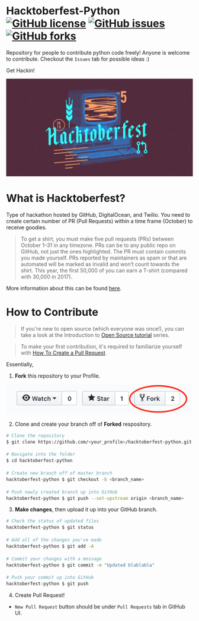 # Hacktoberfest-Python [![GitHub license](https://img.shields.io/github/license/shawnkoon/hacktoberfest-python.svg)](https://github.com/shawnkoon/hacktoberfest-python/blob/master/LICENSE) [![GitHub issues](https://img.shields.io/github/issues/shawnkoon/hacktoberfest-python.svg)](https://github.com/shawnkoon/hacktoberfest-python/issues) [![GitHub forks](https://img.shields.io/github/forks/shawnkoon/hacktoberfest-python.svg)](https://github.com/shawnkoon/hacktoberfest-python/network)

Repository for people to contribute python code freely! Anyone is welcome to contribute. Checkout the `Issues` tab for possible ideas :)

Get Hackin!


![hacktoberfest logo](./.doc/hacktober-fest-logo.png)


# What is Hacktoberfest?

Type of hackathon hosted by GitHub, DigitalOcean, and Twilio. You need to create certain number of PR (Pull Requests) within a time frame (October) to receive goodies.

> To get a shirt, you must make five pull requests (PRs) between October 1–31 in any timezone. PRs can be to any public repo on GitHub, not just the ones highlighted. The PR must contain commits you made yourself. PRs reported by maintainers as spam or that are automated will be marked as invalid and won’t count towards the shirt. This year, the first 50,000 of you can earn a T-shirt (compared with 30,000 in 2017).

More information about this can be found [here](https://hacktoberfest.digitalocean.com/faq).

# How to Contribute

> If you're new to open source (which everyone was once!), you can take a look at the Introduction to [Open Source tutorial](https://www.digitalocean.com/community/tutorial_series/an-introduction-to-open-source) series.

> To make your first contribution, it's required to familiarize yourself with [How To Create a Pull Request](https://www.digitalocean.com/community/tutorials/how-to-create-a-pull-request-on-github).

Essentially,

1. **Fork** this repository to your Profile.

![fork img](./.doc/fork.png)

2. Clone and create your branch off of **Forked** respository.

```bash
# Clone the repository
$ git clone https://github.com/<your_profile>/hacktoberfest-python.git

# Navigate into the folder
$ cd hacktoberfest-python

# Create new branch off of master branch
hacktoberfest-python $ git checkout -b <branch_name>

# Push newly created branch up into GitHub
hacktoberfest-python $ git push --set-upstream origin <branch_name>
```

3. **Make changes**, then upload it up into your GitHub branch.

```bash
# Check the status of updated files
hacktoberfest-python $ git status

# Add all of the changes you've made
hacktoberfest-python $ git add -A

# Commit your changes with a message
hacktoberfest-python $ git commit -m "Updated blablabla"

# Push your commit up into GitHub
hacktoberfest-python $ git push
```

4. Create Pull Request!
  - `New Pull Request` button should be under `Pull Requests` tab in GitHub UI.
